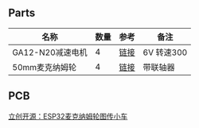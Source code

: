 ## Parts
名称 | 数量 | 参考 | 备注
---- | ---- | ---- | ----
GA12-N20减速电机 | 4 | [链接](https://item.taobao.com/item.htm?spm=a1z09.2.0.0.15152e8dTfVwSb&id=622257842920&_u=hvq3cm4e683) | 6V 转速300
50mm麦克纳姆轮 | 4 | [链接](https://item.taobao.com/item.htm?spm=a1z09.2.0.0.2f0c2e8dhkxCwT&id=684936282099&_u=hvq3cm45ea7) | 带联轴器

## PCB
[立创开源：ESP32麦克纳姆轮图传小车](https://oshwhub.com/leesophia_bilibili/ESP32CAMRoverLite)
